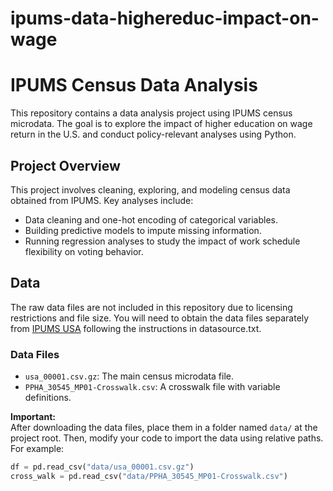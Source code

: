 # ipums-data-highereduc-impact-on-wage
# IPUMS Census Data Analysis

This repository contains a data analysis project using IPUMS census microdata. The goal is to explore the impact of higher education on wage return in the U.S. and conduct policy-relevant analyses using Python. 

## Project Overview

This project involves cleaning, exploring, and modeling census data obtained from IPUMS. Key analyses include:
- Data cleaning and one-hot encoding of categorical variables.
- Building predictive models to impute missing information.
- Running regression analyses to study the impact of work schedule flexibility on voting behavior.

## Data

The raw data files are not included in this repository due to licensing restrictions and file size. You will need to obtain the data files separately from [IPUMS USA](https://usa.ipums.org/usa/) following the instructions in datasource.txt.

### Data Files

- `usa_00001.csv.gz`: The main census microdata file.
- `PPHA_30545_MP01-Crosswalk.csv`: A crosswalk file with variable definitions.

**Important:**  
After downloading the data files, place them in a folder named `data/` at the project root. Then, modify your code to import the data using relative paths. For example:

```python
df = pd.read_csv("data/usa_00001.csv.gz")
cross_walk = pd.read_csv("data/PPHA_30545_MP01-Crosswalk.csv")

